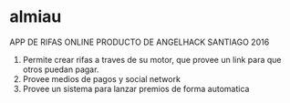 # almiau

APP DE RIFAS ONLINE PRODUCTO DE ANGELHACK SANTIAGO 2016
1. Permite crear rifas a traves de su motor, que provee un link para que otros puedan pagar.
2. Provee medios de pagos y social network
3. Provee un sistema para lanzar premios de forma automatica

